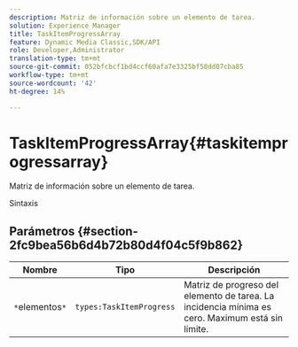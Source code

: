 ```yaml
---
description: Matriz de información sobre un elemento de tarea.
solution: Experience Manager
title: TaskItemProgressArray
feature: Dynamic Media Classic,SDK/API
role: Developer,Administrator
translation-type: tm+mt
source-git-commit: 052bfcbcf1bd4ccf60afa7e3325bf58dd07cba85
workflow-type: tm+mt
source-wordcount: '42'
ht-degree: 14%

---
```



# TaskItemProgressArray{#taskitemprogressarray}

Matriz de información sobre un elemento de tarea.

Sintaxis

## Parámetros {#section-2fc9bea56b6d4b72b80d4f04c5f9b862}

| Nombre | Tipo | Descripción |
|---|---|---|
| `*`elementos`*` | `types:TaskItemProgress` | Matriz de progreso del elemento de tarea. La incidencia mínima es cero. Maximum está sin límite. |

